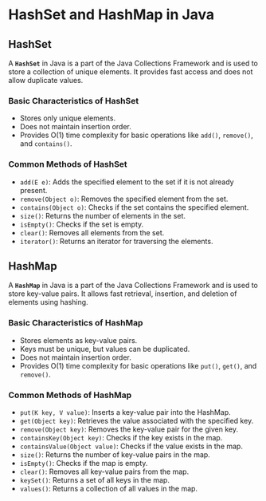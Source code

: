 # HashSet and HashMap in Java
## HashSet
A **`HashSet`** in Java is a part of the Java Collections Framework and is used to store a collection of unique elements. It provides fast access and does not allow duplicate values.

### **Basic Characteristics of HashSet**
- Stores only unique elements.
- Does not maintain insertion order.
- Provides O(1) time complexity for basic operations like `add()`, `remove()`, and `contains()`.

### **Common Methods of HashSet**
- `add(E e)`: Adds the specified element to the set if it is not already present.
- `remove(Object o)`: Removes the specified element from the set.
- `contains(Object o)`: Checks if the set contains the specified element.
- `size()`: Returns the number of elements in the set.
- `isEmpty()`: Checks if the set is empty.
- `clear()`: Removes all elements from the set.
- `iterator()`: Returns an iterator for traversing the elements.

## HashMap
A **`HashMap`** in Java is a part of the Java Collections Framework and is used to store key-value pairs. It allows fast retrieval, insertion, and deletion of elements using hashing.

### **Basic Characteristics of HashMap**
- Stores elements as key-value pairs.
- Keys must be unique, but values can be duplicated.
- Does not maintain insertion order.
- Provides O(1) time complexity for basic operations like `put()`, `get()`, and `remove()`.

### **Common Methods of HashMap**
- `put(K key, V value)`: Inserts a key-value pair into the HashMap.
- `get(Object key)`: Retrieves the value associated with the specified key.
- `remove(Object key)`: Removes the key-value pair for the given key.
- `containsKey(Object key)`: Checks if the key exists in the map.
- `containsValue(Object value)`: Checks if the value exists in the map.
- `size()`: Returns the number of key-value pairs in the map.
- `isEmpty()`: Checks if the map is empty.
- `clear()`: Removes all key-value pairs from the map.
- `keySet()`: Returns a set of all keys in the map.
- `values()`: Returns a collection of all values in the map.





